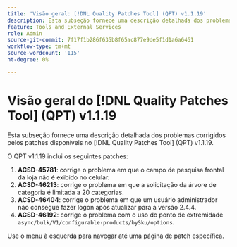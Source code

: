 ```yaml
---
title: 'Visão geral: [!DNL Quality Patches Tool] (QPT) v1.1.19'
description: Esta subseção fornece uma descrição detalhada dos problemas corrigidos pelos patches disponíveis no [!DNL Quality Patches Tool] (QPT) v1.1.19.
feature: Tools and External Services
role: Admin
source-git-commit: 7f17f1b286f635b8f65ac877e9de5f1d1a6a6461
workflow-type: tm+mt
source-wordcount: '115'
ht-degree: 0%

---
```


# Visão geral do [!DNL Quality Patches Tool] (QPT) v1.1.19

Esta subseção fornece uma descrição detalhada dos problemas corrigidos pelos patches disponíveis no [!DNL Quality Patches Tool] (QPT) v1.1.19.

O QPT v1.1.19 inclui os seguintes patches:

1. **ACSD-45781**: corrige o problema em que o campo de pesquisa frontal da loja não é exibido no celular.
1. **ACSD-46213**: corrige o problema em que a solicitação da árvore de categoria é limitada a 20 categorias.
1. **ACSD-46404**: corrige o problema em que um usuário administrador não consegue fazer logon após atualizar para a versão 2.4.4.
1. **ACSD-46192**: corrige o problema com o uso do ponto de extremidade `async/bulk/V1/configurable-products/bySku/options`.

Use o menu à esquerda para navegar até uma página de patch específica.
